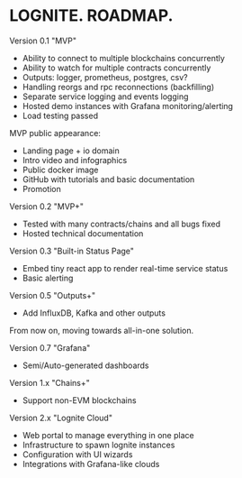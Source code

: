 # LOGNITE. ROADMAP.

Version 0.1 "MVP"
+ Ability to connect to multiple blockchains concurrently
+ Ability to watch for multiple contracts concurrently
+ Outputs: logger, prometheus, postgres, csv?
+ Handling reorgs and rpc reconnections (backfilling)
+ Separate service logging and events logging
+ Hosted demo instances with Grafana monitoring/alerting
+ Load testing passed

MVP public appearance:
+ Landing page + io domain
+ Intro video and infographics
+ Public docker image
+ GitHub with tutorials and basic documentation
+ Promotion

Version 0.2 "MVP+"
+ Tested with many contracts/chains and all bugs fixed
+ Hosted technical documentation

Version 0.3 "Built-in Status Page"
+ Embed tiny react app to render real-time service status
+ Basic alerting

Version 0.5 "Outputs+"
+ Add InfluxDB, Kafka and other outputs

From now on, moving towards all-in-one solution.

Version 0.7 "Grafana"
+ Semi/Auto-generated dashboards

Version 1.x "Chains+"
+ Support non-EVM blockchains

Version 2.x "Lognite Cloud"
+ Web portal to manage everything in one place
+ Infrastructure to spawn lognite instances
+ Configuration with UI wizards
+ Integrations with Grafana-like clouds
